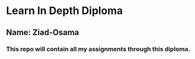 # Learn In Depth Diploma

##  Name: Ziad-Osama
### This repo will contain all my assignments through this diploma.

